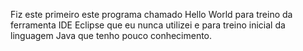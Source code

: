 Fiz este primeiro este programa chamado Hello World para treino da ferramenta IDE Eclipse que eu nunca utilizei e para treino inicial da linguagem Java que tenho pouco conhecimento.
